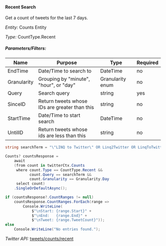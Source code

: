 #### Recent Search

Get a count of tweets for the last 7 days.

*Entity:* Counts Entity

*Type:* CountType.Recent

##### Parameters/Filters:

| Name | Purpose | Type | Required |
|------|---------|------|----------|
| EndTime | Date/Time to search to | DateTime | no |
| Granularity | Grouping by "minute", "hour", or "day" | Granularity enum | no |
| Query | Search query | string | yes |
| SinceID | Return tweets whose IDs are greater than this | string | no |
| StartTime | Date/Time to start search | DateTime | no |
| UntilID | Return tweets whose ids are less than this | string | no |

```csharp
string searchTerm = "\"LINQ to Twitter\" OR Linq2Twitter OR LinqToTwitter OR JoeMayo";

Counts? countsResponse =
	await
	(from count in twitterCtx.Counts
	 where count.Type == CountType.Recent &&
		   count.Query == searchTerm &&
		   count.Granularity == Granularity.Day
	 select count)
	.SingleOrDefaultAsync();

if (countsResponse?.CountRanges != null)
	countsResponse.CountRanges.ForEach(range =>
		Console.WriteLine(
			$"\nStart: {range.Start}" +
			$"\nEnd:   {range.End}" +
			$"\nTweet: {range.TweetCount}"));
else
	Console.WriteLine("No entries found.");
```

*Twitter API:* [tweets/counts/recent](https://developer.twitter.com/en/docs/twitter-api/tweets/counts/api-reference/get-tweets-counts-recent)